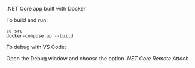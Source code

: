 .NET Core app built with Docker

To build and run:

```
cd src
docker-compose up --build
```

To debug with VS Code:

Open the Debug window and choose the option *.NET Core Remote Attach*